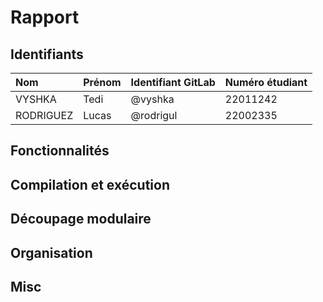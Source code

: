 # Rapport

## Identifiants

| Nom | Prénom | Identifiant GitLab | Numéro étudiant |
|:----------|:------|:----------|:---------| 
| VYSHKA    | Tedi  | @vyshka   | 22011242 |
| RODRIGUEZ | Lucas | @rodrigul | 22002335 |

## Fonctionnalités

## Compilation et exécution

## Découpage modulaire

## Organisation 

## Misc

